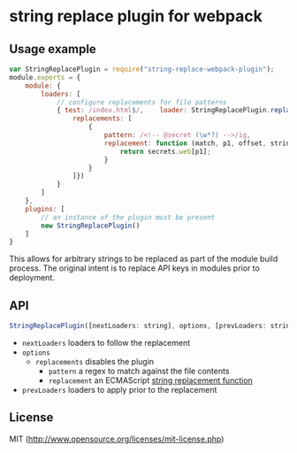 # string replace plugin for webpack

## Usage example

``` javascript
var StringReplacePlugin = require("string-replace-webpack-plugin");
module.exports = {
	module: {
		loaders: [
		    // configure replacements for file patterns
			{ test: /index.html$/,    loader: StringReplacePlugin.replace({
                replacements: [
                    {
                        pattern: /<!-- @secret (\w*?) -->/ig,
                        replacement: function (match, p1, offset, string) {
                            return secrets.web[p1];
                        }
                    }
                ]})
            }
		]
	},
	plugins: [
	    // an instance of the plugin must be present
		new StringReplacePlugin()
	]
}
```

This allows for arbitrary strings to be replaced as part of the module build process.  The original intent is to replace API
keys in modules prior to deployment.

## API

``` javascript
StringReplacePlugin([nextLoaders: string], options, [prevLoaders: string])
```

* `nextLoaders` loaders to follow the replacement
* `options`
  * `replacements` disables the plugin
    * `pattern` a regex to match against the file contents
    * `replacement` an ECMAScript [string replacement function](https://developer.mozilla.org/en-US/docs/Web/JavaScript/Reference/Global_Objects/String/replace#Specifying_a_function_as_a_parameter)
* `prevLoaders` loaders to apply prior to the replacement

## License

MIT (http://www.opensource.org/licenses/mit-license.php)
